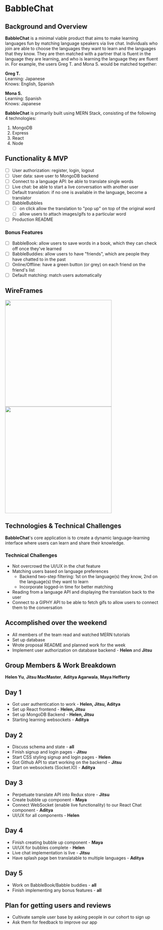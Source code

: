 # BabbleChat

## Background and Overview 

**BabbleChat** is a minimal viable product that aims to make learning languages fun by matching language speakers via live chat. Individuals who join are able to choose the languages they want to learn and the languages that they know. They are then matched with a partner that is fluent in the language they are learning, and who is learning the language they are fluent in. For example, the users Greg T. and Mona S. would be matched together:  

**Greg T.** <br/>
Learning: Japanese <br/>
Knows: English, Spanish

**Mona S.** <br/>
Learning: Spanish <br/>
Knows: Japanese <br/>

**BabbleChat** is primarily built using MERN Stack, consisting of the following 4 technologies: 

1. MongoDB
2. Express 
3. React
4. Node 

## Functionality & MVP 

- [ ] User authorization: register, login, logout
- [ ] User data: save user to MongoDB backend 
- [ ] Connect to a language API: be able to translate single words
- [ ] Live chat: be able to start a live conversation with another user 
- [ ] Default translation: if no one is available in the language, become a translator 
- [ ] BabbleBubbles
   * [ ] on click allow the translation to "pop up" on top of the original word 
   * [ ] allow users to attach images/gifs to a particular word 
- [ ] Production README 

### Bonus Features 
- [ ] BabbleBook: allow users to save words in a book, which they can check off once they've learned 
- [ ] BabbleBuddies: allow users to have "friends", which are people they have chatted to in the past 
- [ ] Online/Offline: have a green button (or grey) on each friend on the friend's list 
- [ ] Default matching: match users automatically 

## WireFrames

<img src="https://github.com/tokyosuite/BabbleChat/blob/master/img1.png" width="350">
<img src="https://github.com/tokyosuite/BabbleChat/blob/master/img2.png" width=350">

## Technologies & Technical Challenges

**BabbleChat**'s core application is to create a dynamic language-learning interface where users can learn and share their knowledge. 

### Technical Challenges 
* Not overcrowd the UI/UX in the chat feature 
* Matching users based on language preferences 
  * Backend two-step filtering: 1st on the language(s) they know, 2nd on the language(s) they want to learn
  * Incorporate logged-in time for better matching 
* Reading from a language API and displaying the translation back to the user 
* Connect to a GIPHY API to be able to fetch gifs to allow users to connect them to the conversation 

## Accomplished over the weekend 

* All members of the team read and watched MERN tutorials 
* Set up database
* Wrote proposal README and planned work for the week 
* Implement user authorization on database backend - **Helen** and **Jitsu**

## Group Members & Work Breakdown 

**Helen Yu**, **Jitsu MacMaster**, **Aditya Agarwala**, **Maya Hefferty**

## Day 1 
* Got user authentication to work - **Helen, Jitsu, Aditya**
* Set up React frontend - **Helen, Jitsu** 
* Set up MongoDB Backend - **Helen, Jitsu**
* Starting learning websockets - **Aditya** 

## Day 2 
* Discuss schema and state - **all** 
* Finish signup and login pages - **Jitsu**
* Start CSS styling signup and login pages - **Helen** 
* Got Github API to start working on the backend - **Jitsu** 
* Start on websockets (Socket.IO) - **Aditya**

## Day 3 
* Perpetuate translate API into Redux store - **Jitsu** 
* Create bubble up component - **Maya** 
* Connect WebSocket (enable live functionality) to our React Chat component - **Aditya** 
* UI/UX for all components - **Helen** 

## Day 4 
* Finish creating bubble up component - **Maya** 
* UI/UX for bubbles complete - **Helen**
* Live chat implementation is live - **Jitsu** 
* Have splash page ben translatable to multiple languages - **Aditya** 

## Day 5 
* Work on BabbleBook/Babble buddies - **all**
* Finish implementing any bonus features - **all**


## Plan for getting users and reviews 
* Cultivate sample user base by asking people in our cohort to sign up 
* Ask them for feedback to improve our app 

